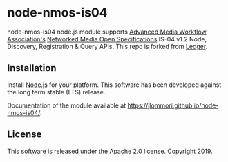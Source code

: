 # node-nmos-is04

node-nmos-is04 node.js module supports [Advanced Media Workflow Association's](http://www.amwa.tv/) [Networked Media Open Specifications](http://www.nmos.tv/) IS-04 v1.2 Node, Discovery, Registration & Query APIs. This repo is forked from [Ledger](https://github.com/Streampunk/ledger).

## Installation

Install [Node.js](http://nodejs.org/) for your platform. This software has been developed against the long term stable (LTS) release.

Documentation of the module available at https://jlommori.github.io/node-nmos-is04/.

## License

This software is released under the Apache 2.0 license. Copyright 2019.
